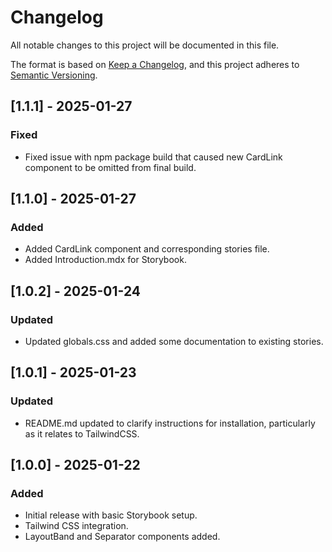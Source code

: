 # Changelog

All notable changes to this project will be documented in this file.

The format is based on [Keep a Changelog](https://keepachangelog.com/), and this project adheres to [Semantic Versioning](https://semver.org/).

## [1.1.1] - 2025-01-27

### Fixed

- Fixed issue with npm package build that caused new CardLink component to be omitted from final build.

## [1.1.0] - 2025-01-27

### Added

- Added CardLink component and corresponding stories file.
- Added Introduction.mdx for Storybook.

## [1.0.2] - 2025-01-24

### Updated

- Updated globals.css and added some documentation to existing stories.

## [1.0.1] - 2025-01-23

### Updated

- README.md updated to clarify instructions for installation, particularly as it relates to TailwindCSS.

## [1.0.0] - 2025-01-22

### Added

- Initial release with basic Storybook setup.
- Tailwind CSS integration.
- LayoutBand and Separator components added.
